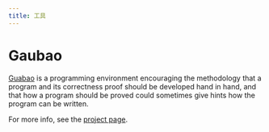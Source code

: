 ```yaml
---
title: 工具
---
```


# Gaubao

[Guabao](https://scmlab.github.io/guabao/) is a programming environment encouraging the methodology that a program and its correctness proof should be developed hand in hand, and that how a program should be proved could sometimes give hints how the program can be written.

For more info, see the [project page](https://scmlab.github.io/guabao/).
